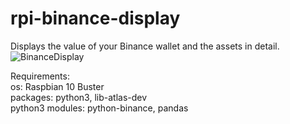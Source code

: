 # rpi-binance-display
Displays the value of your Binance wallet and the assets in detail.
![BinanceDisplay](https://user-images.githubusercontent.com/84155543/118361179-6c2dfe80-b58a-11eb-8fec-370786eeb45d.jpg)

Requirements:     
   os: Raspbian 10 Buster   
   packages: python3, lib-atlas-dev   
   python3 modules: python-binance, pandas   

